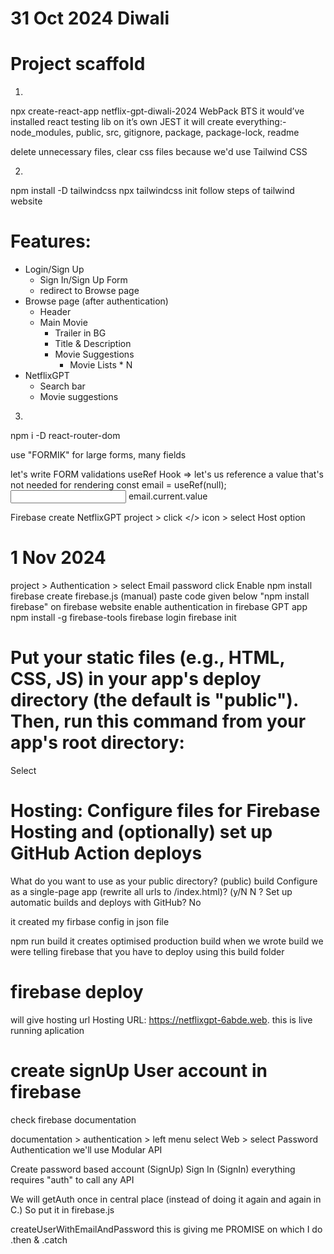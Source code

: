 # 31 Oct 2024 Diwali
# Project scaffold

1) 
npx create-react-app netflix-gpt-diwali-2024
WebPack BTS
it would’ve installed react testing lib on it’s own JEST
it will create everything:-
node_modules, public, src, gitignore, package, package-lock, readme

delete unnecessary files, clear css files because we'd use Tailwind CSS

2) 
npm install -D tailwindcss
npx tailwindcss init
 follow steps of tailwind website

# Features:
- Login/Sign Up
    - Sign In/Sign Up Form
    - redirect to Browse page
- Browse page (after authentication)
    - Header
    - Main Movie
        - Trailer in BG
        - Title & Description
        - Movie Suggestions
            - Movie Lists * N
- NetflixGPT
    - Search bar
    - Movie suggestions

3)
npm i -D react-router-dom

use "FORMIK" for large forms, many fields

let's write FORM validations
useRef Hook => let's us reference a value that's not needed for rendering
const email = useRef(null);
<input ref={email}/>
email.current.value

Firebase
create NetflixGPT project > click </> icon > select Host option
# 1 Nov 2024
project > Authentication > select Email password click Enable
npm install firebase
create firebase.js (manual) paste code given below "npm install firebase" on firebase website
enable authentication in firebase GPT app
npm install -g firebase-tools
firebase login
firebase init
# Put your static files (e.g., HTML, CSS, JS) in your app's deploy directory (the default is "public"). Then, run this command from your app's root directory:
Select 
# Hosting: Configure files for Firebase Hosting and (optionally) set up GitHub Action deploys
What do you want to use as your public directory? (public) 
build
Configure as a single-page app (rewrite all urls to /index.html)? (y/N
N
? Set up automatic builds and deploys with GitHub?
No

it created my firbase config in json file

npm run build
it creates optimised production build
when we wrote build we were telling firebase that you have to deploy using this build folder

# firebase deploy
will give hosting url
Hosting URL: https://netflixgpt-6abde.web.
this is live running aplication

# create signUp User account in firebase
check firebase documentation
<!-- Reading documentation is superpower of developer -->
documentation > authentication > left menu select Web > select Password Authentication
we'll use Modular API

Create password based account (SignUp)
Sign In (SignIn)
everything requires "auth" to call any API

We will getAuth once in central place (instead of doing it again and again in C.)
So put it in firebase.js

createUserWithEmailAndPassword this is giving me PROMISE
on which I do .then & .catch

